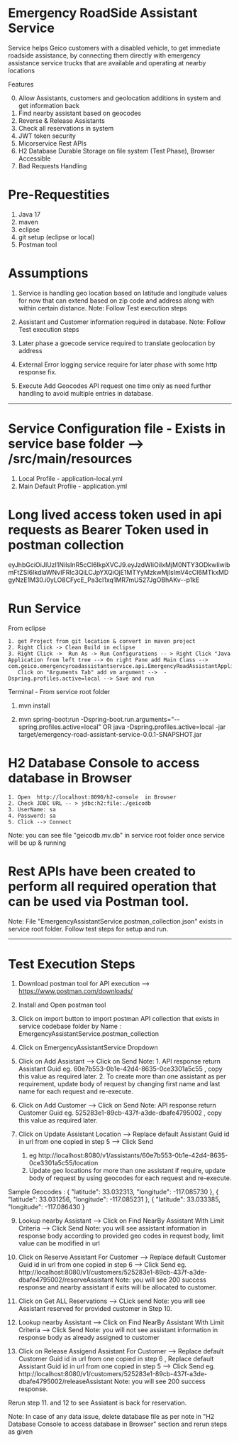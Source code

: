 # Emergency RoadSide Assistant Service

Service helps Geico customers with a disabled vehicle, to get immediate roadside assistance, by connecting
them directly with emergency assistance service trucks that are available and operating at nearby locations

 Features 

 0. Allow Assistants, customers and geolocation additions in system and get information back
 1. Find nearby assistant based on geocodes
 2. Reverse & Release Assistants
 3. Check all reservations in system
 4. JWT token security
 5. Micorservice Rest APIs 
 6. H2 Database Durable Storage on file system (Test Phase), Browser Accessible
 7. Bad Requests Handling
 

# Pre-Requestities 

 1. Java 17
 2. maven
 3. eclipse
 4. git setup (eclipse or local)
 5. Postman tool 


# Assumptions 

 1. Service is handling geo location based on latitude and longitude values for now that can extend based on zip code and address along with within certain distance.
    Note: Follow Test execution steps 
 
 2. Assistant and Customer information required in database.
    Note: Follow Test execution steps 
 
 3. Later phase a goecode service required to translate geolocation by address 
 
 4. External Error logging service require for later phase with some http response fix.
 
 5. Execute Add Geocodes API request one time only as need further handling to avoid multiple entries in database.    
 

----------------------------------------------------------------------------------

# Service Configuration file - Exists in service base folder --> /src/main/resources

 1. Local Profile        -  application-local.yml
 2. Main Default Profile - application.yml
 

# Long lived access token used in api requests as Bearer Token used in postman collection
  eyJhbGciOiJIUzI1NiIsInR5cCI6IkpXVCJ9.eyJzdWIiOiIxMjM0NTY3ODkwIiwibmFtZSI6IkdlaWNvIFRlc3QiLCJpYXQiOjE1MTYyMzkwMjIsImV4cCI6MTkxMDgyNzE1M30.i0yLO8CFycE_Pa3cI1xq1MR7mU527JgOBhAKv--p1kE


# Run Service 

  From eclipse
 
    1. get Project from git location & convert in maven project 
    2. Right Click -> Clean Build in eclipse
    3. Right Click ->  Run As -> Run Configurations -- > Right Click "Java Application from left tree --> On right Pane add Main Class --> com.geico.emergencyroadassistantservice.api.EmergencyRoadAssistantApplication
       Click on "Arguments Tab" add vm argument -->  -Dspring.profiles.active=local --> Save and run
 
  Terminal - From service root folder
  
  1. mvn install

  2. mvn spring-boot:run -Dspring-boot.run.arguments="--spring.profiles.active=local"
       OR
    java -Dspring.profiles.active=local -jar target/emergency-road-assistant-service-0.0.1-SNAPSHOT.jar


# H2 Database Console to access database in Browser  

	1. Open  http://localhost:8090/h2-console  in Browser
	2. Check JDBC URL -- > jdbc:h2:file:./geicodb
	3. UserName: sa
	4. Password: sa
	5. Click --> Connect

  Note: you can see file "geicodb.mv.db" in service root folder once service will be up & running


    
# Rest APIs have been created to perform all required operation that can be used via Postman tool.
  Note: File "EmergencyAssistantService.postman_collection.json" exists in service root folder. Follow test steps for setup and run.      
  
   

 
----------------------------------------------------------------------------------------    


# Test Execution Steps

1. Download postman tool for API execution --> https://www.postman.com/downloads/

2. Install and Open postman tool

3. Click on import button to import postman API collection that exists in service codebase folder by Name : EmergencyAssistantService.postman_collection

4. Click on EmergencyAssistantService Dropdown

5. Click on Add Assistant  --> Click on Send 
   Note: 1. API response return Assistant Guid eg. 60e7b553-0b1e-42d4-8635-0ce3301a5c55 , copy this value as required later.
         2. To create more than one assistant as per requirement, update body of request by changing first name and last name for each request and re-execute.
          
6. Click on Add Customer --> Click on Send 
   Note: API response return Customer Guid eg. 525283e1-89cb-437f-a3de-dbafe4795002 , copy this value as required later.

7. Click on Update Assistant Location --> Replace default Assistant Guid id in url from one copied in step 5   --> Click Send
   1. eg http://localhost:8080/v1/assistants/60e7b553-0b1e-42d4-8635-0ce3301a5c55/location
    2. Update geo locations for more than one assistant if require, update body of request by using geocodes for each request and re-execute.

  Sample Geocodes :
   {
    "latitude": 33.032313,
    "longitude": -117.085730
   },
   {
    "latitude": 33.031256,
    "longitude": -117.085231
   },
   {
    "latitude": 33.033385,
    "longitude": -117.086430
  }
	 
9. Lookup nearby Assistant --> Click on Find NearBy Assistant With Limit Criteria --> Click Send
   Note: you will see assistant information in response body according to provided geo codes in request body, limit value can be modified in url

10. Click on Reserve Assistant For Customer --> Replace default Customer Guid id in url from one copied in step 6 --> Click Send
    eg. http://localhost:8080/v1/customers/525283e1-89cb-437f-a3de-dbafe4795002/reserveAssistant 
    Note: you will see 200 success response and nearby assistant if exits will be allocated to customer.

11. Click on Get ALL Reservations --> CLick send
    Note: you will see Assistant reserved for provided customer in Step 10.

12. Lookup nearby Assistant --> Click on Find NearBy Assistant With Limit Criteria --> Click Send
   Note: you will not see assistant information in response body as already assigned to customer

13. Click on Release Assigend Assistant For Customer --> Replace default Customer Guid id in url from one copied in step 6 , Replace default Assistant Guid id in url from one copied in step 5 --> Click Send
    eg. http://localhost:8080/v1/customers/525283e1-89cb-437f-a3de-dbafe4795002/releaseAssistant 
    Note: you will see 200 success response.

Rerun step 11. and 12 to see Assiatant is back for reservation.
 
Note: In case of any data issue, delete database file as per note in "H2 Database Console to access database in Browser" section and rerun steps as given
